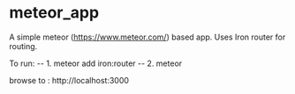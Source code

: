 # meteor_app

A simple meteor (https://www.meteor.com/) based app. Uses Iron router for routing.

To run: 
-- 1. meteor add iron:router 
-- 2. meteor 
        
browse to : http://localhost:3000
